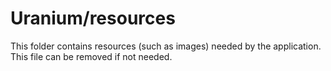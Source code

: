 # Uranium/resources

This folder contains resources (such as images) needed by the application. This file can
be removed if not needed.
